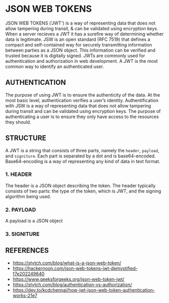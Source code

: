 # JSON WEB TOKENS 

JSON WEB TOKENS ('JWT') is a way of representing data that does not allow tampering during transit, & can be validated using encryption keys. When a server recieves a JWT it has a surefire way of determining whether data is legitimate. JSW is an open standard (RFC 7519) that defines a compact and self-contained way for securely transmitting information between parties as a JSON object. This information can be verified and trusted because it is digitally signed. JWTs are commonly used for authentication and authorization in web development. A JWT is the most common way to identify an authenticated user.


## AUTHENTICATION
The purpose of using JWT is to ensure the authenticity of the data. At the most basic level, authentication verifies a user’s identity. Authentification with JSW is a way of representing data that does not allow tampering during transit and can be validated using encryption keys. The purpose of authenticating a user is to ensure they only have access to the resources they should.

## STRUCTURE

A JWT is a string that consists of three parts, namely the `header`, `payload`, and `signiture`. Each part is separated by a dot and is base64-encoded. Base64-encoding is a way of representing any kind of data in text format. 

### 1. HEADER

The header is a JSON object describing the token. The header typically consists of two parts: the type of the token, which is JWT, and the signing algorithm being used. 

### 2. PAYLOAD

A payload is a JSON object

### 3.  SIGNITURE



## REFERENCES

- https://stytch.com/blog/what-is-a-json-web-token/
- https://hackernoon.com/json-web-tokens-jwt-demystified-f7e202249640
- https://www.geeksforgeeks.org/json-web-token-jwt/
- https://stytch.com/blog/authentication-vs-authorization/
- https://dev.to/kcdchennai/how-jwt-json-web-token-authentication-works-21e7 
